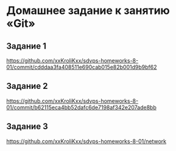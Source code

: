 # Домашнее задание к занятию «Git»

## Задание 1

https://github.com/xxKroliKxx/sdvps-homeworks-8-01/commit/cdddaa3fa408511e690cab015e82b001d9b9bf62

## Задание 2

https://github.com/xxKroliKxx/sdvps-homeworks-8-01/commit/b62115eca4bb52dafc6de7198af342e207ade8bb

## Задание 3

https://github.com/xxKroliKxx/sdvps-homeworks-8-01/network
